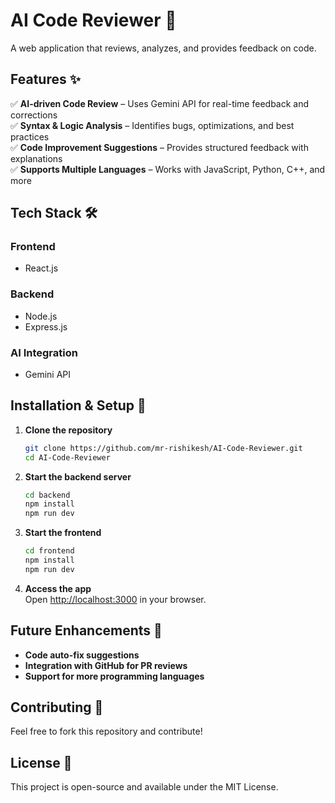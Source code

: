 # AI Code Reviewer 🤖  

A web application that reviews, analyzes, and provides feedback on code.  

## Features ✨  
✅ **AI-driven Code Review** – Uses Gemini API for real-time feedback and corrections  
✅ **Syntax & Logic Analysis** – Identifies bugs, optimizations, and best practices  
✅ **Code Improvement Suggestions** – Provides structured feedback with explanations  
✅ **Supports Multiple Languages** – Works with JavaScript, Python, C++, and more  

## Tech Stack 🛠️  

### **Frontend**  
- React.js  

### **Backend**  
- Node.js  
- Express.js  

### **AI Integration**  
- Gemini API  

## Installation & Setup 🚀  

1. **Clone the repository**  
   ```bash
   git clone https://github.com/mr-rishikesh/AI-Code-Reviewer.git
   cd AI-Code-Reviewer
   
   ```


2. **Start the backend server**  
   ```bash
   cd backend
   npm install
   npm run dev
   ```

3. **Start the frontend**  
   ```bash
   cd frontend
   npm install
   npm run dev
   ```

4. **Access the app**  
   Open [http://localhost:3000](http://localhost:3000) in your browser.  

## Future Enhancements 🚀  
- **Code auto-fix suggestions**  
- **Integration with GitHub for PR reviews**  
- **Support for more programming languages**  

## Contributing 🤝  
Feel free to fork this repository and contribute!  

## License 📜  
This project is open-source and available under the MIT License.  
